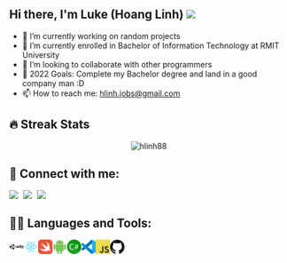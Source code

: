 ## Hi there, I'm Luke (Hoang Linh) <img src="https://media.giphy.com/media/hvRJCLFzcasrR4ia7z/giphy.gif" width="35">


- 🔭 I’m currently working on random projects
- 🌱 I’m currently enrolled in Bachelor of Information Technology at RMIT University
- 👯 I’m looking to collaborate with other programmers
- 🥅 2022 Goals: Complete my Bachelor degree and land in a good company man :D
- 📫 How to reach me: hlinh.jobs@gmail.com

## 🔥 Streak Stats
<p align="center"><img src="https://github-readme-streak-stats.herokuapp.com/?user=hlinh88&theme=radical" alt="hlinh88"  /></p>


## 🙋‍ Connect with me:
<!-- [<img align="left" width="22px" src="https://cdn.jsdelivr.net/npm/simple-icons@v3/icons/linkedin.svg" />](https://www.linkedin.com/in/hoang-linh-nguyen-760330186/)
[<img align="left" width="22px" src="https://cdn.jsdelivr.net/npm/simple-icons@v3/icons/github.svg" />](https://github.com/hlinh88)
[<img align="left" width="22px" src="https://cdn.jsdelivr.net/npm/simple-icons@v3/icons/facebook.svg" />](https://www.facebook.com/llpmaker249/) -->

<p align="center">
	<a href="https://www.linkedin.com/in/hoang-linh-nguyen-760330186/">
  		<img align="left" width="25px" src="https://cdn.jsdelivr.net/npm/simple-icons@v3/icons/linkedin.svg" />
	</a>
	<a href="https://www.facebook.com/llpmaker249/">
  		<img align="left" width="25px" src="https://cdn.jsdelivr.net/npm/simple-icons@v3/icons/facebook.svg" />
	</a>
	<a href="https://www.instagram.com/hlinhxd/">
  		<img align="left" width="25px" src="https://cdn.jsdelivr.net/npm/simple-icons@v3/icons/instagram.svg" />
	</a>
	
</p>
<br />

## 👨‍💻 Languages and Tools:


<img align="left" alt="Unity" width="26px" src="https://raw.githubusercontent.com/github/explore/80688e429a7d4ef2fca1e82350fe8e3517d3494d/topics/unity/unity.png" />
<img align="left" alt="React Native" width="26px" src="https://raw.githubusercontent.com/github/explore/80688e429a7d4ef2fca1e82350fe8e3517d3494d/topics/react-native/react-native.png" />
<img align="left" alt="Swift" width="26px" src="https://raw.githubusercontent.com/github/explore/80688e429a7d4ef2fca1e82350fe8e3517d3494d/topics/swift/swift.png" />
<img align="left" alt="Android" width="26px" src="https://raw.githubusercontent.com/github/explore/80688e429a7d4ef2fca1e82350fe8e3517d3494d/topics/android/android.png" />
<img align="left" alt="C#" width="26px" src="https://raw.githubusercontent.com/github/explore/78df643247d429f6cc873026c0622819ad797942/topics/csharp/csharp.png" />
<img align="left" alt="Visual Studio Code" width="26px" src="https://raw.githubusercontent.com/github/explore/80688e429a7d4ef2fca1e82350fe8e3517d3494d/topics/visual-studio-code/visual-studio-code.png" />
<img align="left" alt="JavaScript" width="26px" src="https://raw.githubusercontent.com/github/explore/80688e429a7d4ef2fca1e82350fe8e3517d3494d/topics/javascript/javascript.png" />
<img align="left" alt="GitHub" width="26px" src="https://raw.githubusercontent.com/github/explore/78df643247d429f6cc873026c0622819ad797942/topics/github/github.png" />

